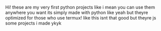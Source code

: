 Hi! these are my very first python projects like i mean you can use them anywhere you want its simply made with python like yeah but theyre optimized for those who use termux! like this isnt that good but theyre js some projects i made ykyk
